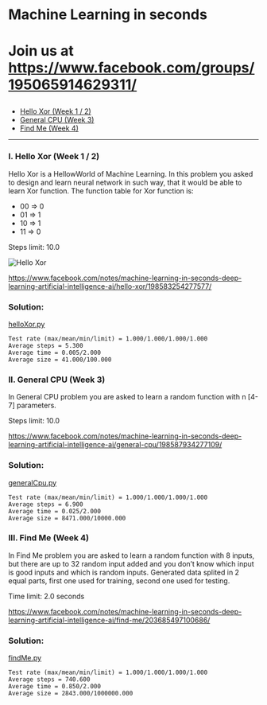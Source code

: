 # Machine Learning in seconds
# <p align="left">Join us at https://www.facebook.com/groups/195065914629311/</p>


- [Hello Xor (Week 1 / 2)](#i-hello-xor-week-1--2)
- [General CPU (Week 3)](#ii-general-cpu-week-3)
- [Find Me (Week 4)](#iIi-find-me-week-4)

------


### I. Hello Xor (Week 1 / 2)

Hello Xor is a HellowWorld of Machine Learning.
In this problem you asked to design and learn neural network in such way, that it would be able to learn Xor function.
The function table for Xor function is:

 * 00 => 0
 * 01 => 1
 * 10 => 1
 * 11 => 0
 
Steps limit: 10.0
 
![Hello Xor](https://scontent-ams3-1.xx.fbcdn.net/v/t1.0-9/31705075_10209508505349224_2657041200812392448_n.jpg?_nc_cat=104&_nc_ht=scontent-ams3-1.xx&oh=7bb4f3187234659ca7ecabb7a6b04362&oe=5D6A4CD7 "Hello Xor")

https://www.facebook.com/notes/machine-learning-in-seconds-deep-learning-artificial-intelligence-ai/hello-xor/198583254277577/
 
### Solution:
[helloXor.py](../master/mlis/problems/helloXor.py)
```
Test rate (max/mean/min/limit) = 1.000/1.000/1.000/1.000
Average steps = 5.300
Average time = 0.005/2.000
Average size = 41.000/100.000
```

### II. General CPU (Week 3)

In General CPU problem you are asked to learn a random function with n [4-7] parameters.

Steps limit: 10.0

https://www.facebook.com/notes/machine-learning-in-seconds-deep-learning-artificial-intelligence-ai/general-cpu/198587934277109/
 
### Solution:
[generalCpu.py](../master/mlis/problems/generalCpu.py)
```
Test rate (max/mean/min/limit) = 1.000/1.000/1.000/1.000
Average steps = 6.900
Average time = 0.025/2.000
Average size = 8471.000/10000.000
``` 

### III. Find Me (Week 4)

In Find Me problem you are asked to learn a random function with 8 inputs, but there are up to 32 random input added and you don’t know which input is good inputs and which is random inputs. Generated data splited in 2 equal parts, first one used for training, second one used for testing.

Time limit: 2.0 seconds

https://www.facebook.com/notes/machine-learning-in-seconds-deep-learning-artificial-intelligence-ai/find-me/203685497100686/
 
### Solution:
[findMe.py](../master/mlis/problems/findMe.py)
```
Test rate (max/mean/min/limit) = 1.000/1.000/1.000/1.000
Average steps = 740.600
Average time = 0.850/2.000
Average size = 2843.000/1000000.000
``` 
